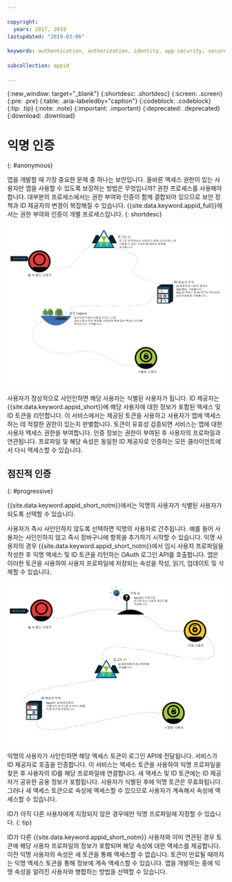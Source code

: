 ```yaml
---

copyright:
  years: 2017, 2019
lastupdated: "2019-03-06"

keywords: authentication, authorization, identity, app security, secure, anonymous, progressive, profiles, sign in

subcollection: appid

---
```


{:new_window: target="_blank"}
{:shortdesc: .shortdesc}
{:screen: .screen}
{:pre: .pre}
{:table: .aria-labeledby="caption"}
{:codeblock: .codeblock}
{:tip: .tip}
{:note: .note}
{:important: .important}
{:deprecated: .deprecated}
{:download: .download}

# 익명 인증
{: #anonymous}

앱을 개발할 때 가장 중요한 문제 중 하나는 보안입니다. 올바른 액세스 권한이 있는 사용자만 앱을 사용할 수 있도록 보장하는 방법은 무엇입니까? 권한 프로세스를 사용해야 합니다. 대부분의 프로세스에서는 권한 부여와 인증이 함께 결합되어 있으므로 보안 정책과 ID 제공자의 변경이 복잡해질 수 있습니다. {{site.data.keyword.appid_full}}에서는 권한 부여와 인증이 개별 프로세스입니다.
{: shortdesc}


![식별된 사용자가 되기 위한 경로.](images/authenticationtrail.png)

사용자가 정상적으로 사인인하면 해당 사용자는 식별된 사용자가 됩니다. ID 제공자는 {{site.data.keyword.appid_short}}에 해당 사용자에 대한 정보가 포함된 액세스 및 ID 토큰을 리턴합니다. 이 서비스에서는 제공된 토큰을 사용하고 사용자가 앱에 액세스하는 데 적절한 권한이 있는지 판별합니다. 토큰이 유효성 검증되면 서비스는 앱에 대한 사용자 액세스 권한을 부여합니다. 인증 정보는 권한이 부여된 후 사용자의 프로파일과 연관됩니다. 프로파일 및 해당 속성은 동일한 ID 제공자로 인증하는 모든 클라이언트에서 다시 액세스할 수 있습니다.

## 점진적 인증
{: #progressive}

{{site.data.keyword.appid_short_notm}}에서는 익명의 사용자가 식별된 사용자가 되도록 선택할 수 있습니다.

사용자가 즉시 사인인하지 않도록 선택하면 익명의 사용자로 간주됩니다. 예를 들어 사용자는 사인인하지 않고 즉시 장바구니에 항목을 추가하기 시작할 수 있습니다. 익명 사용자의 경우 {{site.data.keyword.appid_short_notm}}에서 임시 사용자 프로파일을 작성한 후 익명 액세스 및 ID 토큰을 리턴하는 OAuth 로그인 API를 호출합니다. 앱은 이러한 토큰을 사용하여 사용자 프로파일에 저장되는 속성을 작성, 읽기, 업데이트 및 삭제할 수 있습니다.

![익명으로 시작할 때 식별된 사용자가 되기 위한 경로.](images/anon-authenticationtrail.png)

익명의 사용자가 사인인하면 해당 액세스 토큰이 로그인 API에 전달됩니다. 서비스가 ID 제공자로 호출을 인증합니다. 이 서비스는 액세스 토큰을 사용하여 익명 프로파일을 찾은 후 사용자의 ID를 해당 프로파일에 연결합니다. 새 액세스 및 ID 토큰에는 ID 제공자가 공유한 공용 정보가 포함됩니다. 사용자가 식별된 후에 익명 토큰은 무효화됩니다. 그러나 새 액세스 토큰으로 속성에 액세스할 수 있으므로 사용자가 계속해서 속성에 액세스할 수 있습니다.

ID가 아직 다른 사용자에게 지정되지 않은 경우에만 익명 프로파일에 지정할 수 있습니다.
{: tip}

ID가 다른 {{site.data.keyword.appid_short_notm}} 사용자와 이미 연관된 경우 토큰에 해당 사용자 프로파일의 정보가 포함되며 해당 속성에 대한 액세스를 제공합니다. 이전 익명 사용자의 속성은 새 토큰을 통해 액세스할 수 없습니다. 토큰이 만료될 때까지는 익명 액세스 토큰을 통해 정보에 계속 액세스할 수 있습니다. 앱을 개발하는 중에 익명 속성을 알려진 사용자와 병합하는 방법을 선택할 수 있습니다.
